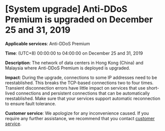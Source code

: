 # \[System upgrade\] Anti-DDoS Premium is upgraded on December 25 and 31, 2019

**Applicable services**: Anti-DDoS Premium

**Time**: \(UTC+8\) 00:00:00 to 04:00:00 on December 25 and 31, 2019

**Description**: The network of data centers in Hong Kong \(China\) and Malaysia where Anti-DDoS Premium is deployed is upgraded.

**Impact**: During the upgrade, connections to some IP addresses need to be reestablished. This breaks the TCP-based connections two to four times. Transient disconnection errors have little impact on services that use short-lived connections and persistent connections that can be automatically reestablished. Make sure that your services support automatic reconnection to ensure fault tolerance.

**Customer service**: We apologize for any inconvenience caused. If you require any further assistance, we recommend that you contact [customer service](https://www.aliyun.com/contact?from=announcement).

